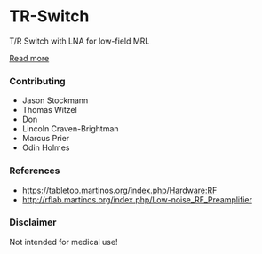 # TR-Switch
T/R Switch with LNA for low-field MRI.

[Read more](https://github.com/menkueclab/TR-Switch/wiki)

### Contributing

  * Jason Stockmann
  * Thomas Witzel
  * Don 
  * Lincoln Craven-Brightman
  * Marcus Prier
  * Odin Holmes

### References

  * https://tabletop.martinos.org/index.php/Hardware:RF
  * http://rflab.martinos.org/index.php/Low-noise_RF_Preamplifier
  
### Disclaimer
Not intended for medical use!
